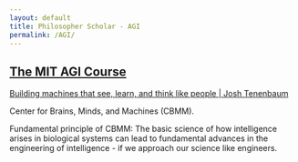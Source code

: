 ```yaml
---
layout: default
title: Philosopher Scholar - AGI
permalink: /AGI/
---
```


## [The MIT AGI Course](https://agi.mit.edu)

[Building machines that see, learn, and think like people | Josh Tenenbaum](https://www.youtube.com/watch?v=7ROelYvo8f0&list=PLrAXtmErZgOdP_8GztsuKi9nrraNbKKp4&index=56&t=0s)

Center for Brains, Minds, and Machines (CBMM).

Fundamental principle of CBMM: The basic science of how intelligence arises in biological systems can lead to fundamental advances in the engineering of intelligence - if we approach our science like engineers.

